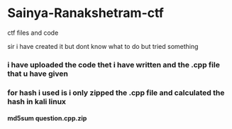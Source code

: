 # Sainya-Ranakshetram-ctf
ctf files and code 

 sir i have created it but dont know what to do but tried something

### i have uploaded the code thet i have written and the .cpp file that u have given 

### for hash i used is i only zipped the .cpp file and calculated the hash in kali linux

#### md5sum question.cpp.zip 

